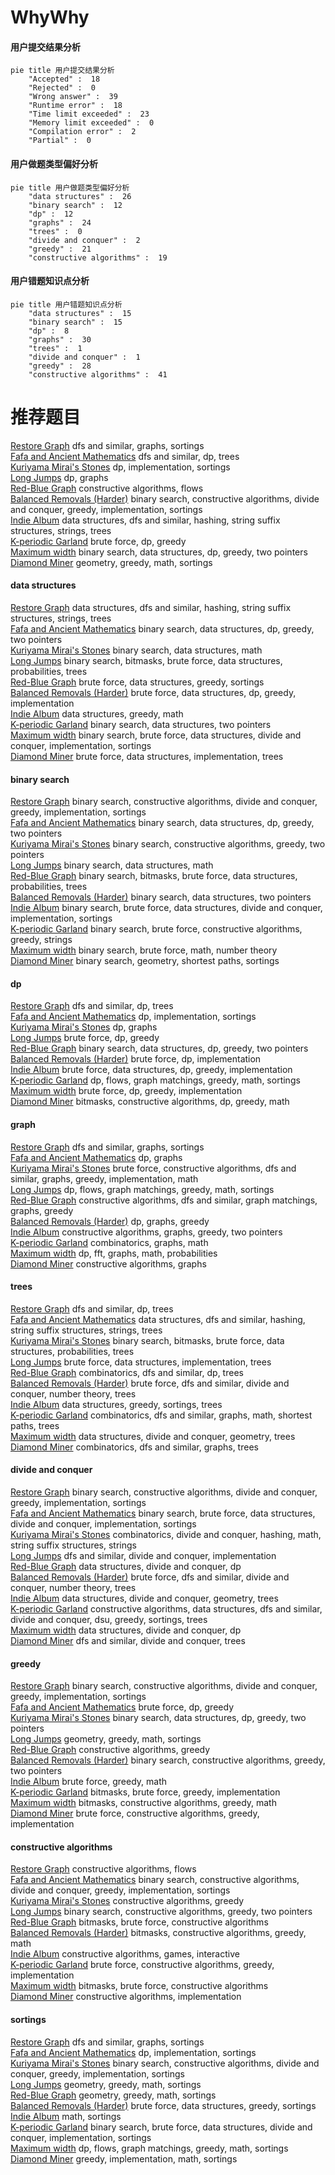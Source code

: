 # WhyWhy
<!-- tabs:start -->
#### **用户提交结果分析**

```mermaid
pie title 用户提交结果分析
    "Accepted" :  18
    "Rejected" :  0
    "Wrong answer" :  39
    "Runtime error" :  18
    "Time limit exceeded" :  23
    "Memory limit exceeded" :  0
    "Compilation error" :  2
    "Partial" :  0
```
#### **用户做题类型偏好分析**

```mermaid
pie title 用户做题类型偏好分析
    "data structures" :  26
    "binary search" :  12
    "dp" :  12
    "graphs" :  24
    "trees" :  0
    "divide and conquer" :  2
    "greedy" :  21
    "constructive algorithms" :  19
```
#### **用户错题知识点分析**

```mermaid
pie title 用户错题知识点分析
    "data structures" :  15
    "binary search" :  15
    "dp" :  8
    "graphs" :  30
    "trees" :  1
    "divide and conquer" :  1
    "greedy" :  28
    "constructive algorithms" :  41
```
<!-- tabs:end -->
# 推荐题目
[Restore Graph](http://codeforces.com/problemset/problem/404/C)		dfs and similar,
                        graphs,
                        sortings		  
[Fafa and Ancient Mathematics](http://codeforces.com/problemset/problem/935/E)		dfs and similar,
                        dp,
                        trees		  
[Kuriyama Mirai's Stones](http://codeforces.com/problemset/problem/433/B)		dp,
                        implementation,
                        sortings		  
[Long Jumps](https://codeforces.com/contest/480/problem/B)		dp,
                        graphs		  
[Red-Blue Graph](http://codeforces.com/problemset/problem/1288/F)		constructive algorithms,
                        flows		  
[Balanced Removals (Harder)](http://codeforces.com/problemset/problem/1237/C2)		binary search,
                        constructive algorithms,
                        divide and conquer,
                        greedy,
                        implementation,
                        sortings		  
[Indie Album](http://codeforces.com/problemset/problem/1207/G)		data structures,
                        dfs and similar,
                        hashing,
                        string suffix structures,
                        strings,
                        trees		  
[K-periodic Garland](http://codeforces.com/problemset/problem/1353/E)		brute force,
                        dp,
                        greedy		  
[Maximum width](http://codeforces.com/problemset/problem/1492/C)		binary search,
                        data structures,
                        dp,
                        greedy,
                        two pointers		  
[Diamond Miner](https://codeforces.com/contest/1496/problem/C)		geometry,
                        greedy,
                        math,
                        sortings		  
<!-- tabs:start -->
#### **data structures**
[Restore Graph](http://codeforces.com/problemset/problem/1207/G)		data structures,
                        dfs and similar,
                        hashing,
                        string suffix structures,
                        strings,
                        trees		  
[Fafa and Ancient Mathematics](http://codeforces.com/problemset/problem/1492/C)		binary search,
                        data structures,
                        dp,
                        greedy,
                        two pointers		  
[Kuriyama Mirai's Stones](http://codeforces.com/problemset/problem/1490/G)		binary search,
                        data structures,
                        math		  
[Long Jumps](http://codeforces.com/problemset/problem/1479/D)		binary search,
                        bitmasks,
                        brute force,
                        data structures,
                        probabilities,
                        trees		  
[Red-Blue Graph](http://codeforces.com/problemset/problem/1497/A)		brute force,
                        data structures,
                        greedy,
                        sortings		  
[Balanced Removals (Harder)](http://codeforces.com/problemset/problem/1491/C)		brute force,
                        data structures,
                        dp,
                        greedy,
                        implementation		  
[Indie Album](http://codeforces.com/problemset/problem/1492/B)		data structures,
                        greedy,
                        math		  
[K-periodic Garland](http://codeforces.com/problemset/problem/1436/E)		binary search,
                        data structures,
                        two pointers		  
[Maximum width](http://codeforces.com/problemset/problem/1461/D)		binary search,
                        brute force,
                        data structures,
                        divide and conquer,
                        implementation,
                        sortings		  
[Diamond Miner](http://codeforces.com/problemset/problem/1511/C)		brute force,
                        data structures,
                        implementation,
                        trees		  
#### **binary search**
[Restore Graph](http://codeforces.com/problemset/problem/1237/C2)		binary search,
                        constructive algorithms,
                        divide and conquer,
                        greedy,
                        implementation,
                        sortings		  
[Fafa and Ancient Mathematics](http://codeforces.com/problemset/problem/1492/C)		binary search,
                        data structures,
                        dp,
                        greedy,
                        two pointers		  
[Kuriyama Mirai's Stones](http://codeforces.com/problemset/problem/1463/D)		binary search,
                        constructive algorithms,
                        greedy,
                        two pointers		  
[Long Jumps](http://codeforces.com/problemset/problem/1490/G)		binary search,
                        data structures,
                        math		  
[Red-Blue Graph](http://codeforces.com/problemset/problem/1479/D)		binary search,
                        bitmasks,
                        brute force,
                        data structures,
                        probabilities,
                        trees		  
[Balanced Removals (Harder)](http://codeforces.com/problemset/problem/1436/E)		binary search,
                        data structures,
                        two pointers		  
[Indie Album](http://codeforces.com/problemset/problem/1461/D)		binary search,
                        brute force,
                        data structures,
                        divide and conquer,
                        implementation,
                        sortings		  
[K-periodic Garland](http://codeforces.com/problemset/problem/1493/C)		binary search,
                        brute force,
                        constructive algorithms,
                        greedy,
                        strings		  
[Maximum width](http://codeforces.com/problemset/problem/1487/D)		binary search,
                        brute force,
                        math,
                        number theory		  
[Diamond Miner](http://codeforces.com/problemset/problem/1486/B)		binary search,
                        geometry,
                        shortest paths,
                        sortings		  
#### **dp**
[Restore Graph](http://codeforces.com/problemset/problem/935/E)		dfs and similar,
                        dp,
                        trees		  
[Fafa and Ancient Mathematics](http://codeforces.com/problemset/problem/433/B)		dp,
                        implementation,
                        sortings		  
[Kuriyama Mirai's Stones](https://codeforces.com/contest/480/problem/B)		dp,
                        graphs		  
[Long Jumps](http://codeforces.com/problemset/problem/1353/E)		brute force,
                        dp,
                        greedy		  
[Red-Blue Graph](http://codeforces.com/problemset/problem/1492/C)		binary search,
                        data structures,
                        dp,
                        greedy,
                        two pointers		  
[Balanced Removals (Harder)](https://codeforces.com/contest/1457/problem/C)		brute force,
                        dp,
                        implementation		  
[Indie Album](http://codeforces.com/problemset/problem/1491/C)		brute force,
                        data structures,
                        dp,
                        greedy,
                        implementation		  
[K-periodic Garland](http://codeforces.com/problemset/problem/1437/C)		dp,
                        flows,
                        graph matchings,
                        greedy,
                        math,
                        sortings		  
[Maximum width](http://codeforces.com/problemset/problem/1499/B)		brute force,
                        dp,
                        greedy,
                        implementation		  
[Diamond Miner](http://codeforces.com/problemset/problem/1491/D)		bitmasks,
                        constructive algorithms,
                        dp,
                        greedy,
                        math		  
#### **graph**
[Restore Graph](http://codeforces.com/problemset/problem/404/C)		dfs and similar,
                        graphs,
                        sortings		  
[Fafa and Ancient Mathematics](https://codeforces.com/contest/480/problem/B)		dp,
                        graphs		  
[Kuriyama Mirai's Stones](http://codeforces.com/problemset/problem/1487/C)		brute force,
                        constructive algorithms,
                        dfs and similar,
                        graphs,
                        greedy,
                        implementation,
                        math		  
[Long Jumps](http://codeforces.com/problemset/problem/1437/C)		dp,
                        flows,
                        graph matchings,
                        greedy,
                        math,
                        sortings		  
[Red-Blue Graph](http://codeforces.com/problemset/problem/1470/D)		constructive algorithms,
                        dfs and similar,
                        graph matchings,
                        graphs,
                        greedy		  
[Balanced Removals (Harder)](http://codeforces.com/problemset/problem/1476/C)		dp,
                        graphs,
                        greedy		  
[Indie Album](http://codeforces.com/problemset/problem/1304/D)		constructive algorithms,
                        graphs,
                        greedy,
                        two pointers		  
[K-periodic Garland](http://codeforces.com/problemset/problem/1475/C)		combinatorics,
                        graphs,
                        math		  
[Maximum width](http://codeforces.com/problemset/problem/553/E)		dp,
                        fft,
                        graphs,
                        math,
                        probabilities		  
[Diamond Miner](http://codeforces.com/problemset/problem/1495/C)		constructive algorithms,
                        graphs		  
#### **trees**
[Restore Graph](http://codeforces.com/problemset/problem/935/E)		dfs and similar,
                        dp,
                        trees		  
[Fafa and Ancient Mathematics](http://codeforces.com/problemset/problem/1207/G)		data structures,
                        dfs and similar,
                        hashing,
                        string suffix structures,
                        strings,
                        trees		  
[Kuriyama Mirai's Stones](http://codeforces.com/problemset/problem/1479/D)		binary search,
                        bitmasks,
                        brute force,
                        data structures,
                        probabilities,
                        trees		  
[Long Jumps](http://codeforces.com/problemset/problem/1511/C)		brute force,
                        data structures,
                        implementation,
                        trees		  
[Red-Blue Graph](http://codeforces.com/problemset/problem/1499/F)		combinatorics,
                        dfs and similar,
                        dp,
                        trees		  
[Balanced Removals (Harder)](http://codeforces.com/problemset/problem/1491/E)		brute force,
                        dfs and similar,
                        divide and conquer,
                        number theory,
                        trees		  
[Indie Album](http://codeforces.com/problemset/problem/1466/D)		data structures,
                        greedy,
                        sortings,
                        trees		  
[K-periodic Garland](http://codeforces.com/problemset/problem/1495/D)		combinatorics,
                        dfs and similar,
                        graphs,
                        math,
                        shortest paths,
                        trees		  
[Maximum width](http://codeforces.com/problemset/problem/1303/G)		data structures,
                        divide and conquer,
                        geometry,
                        trees		  
[Diamond Miner](http://codeforces.com/problemset/problem/1454/E)		combinatorics,
                        dfs and similar,
                        graphs,
                        trees		  
#### **divide and conquer**
[Restore Graph](http://codeforces.com/problemset/problem/1237/C2)		binary search,
                        constructive algorithms,
                        divide and conquer,
                        greedy,
                        implementation,
                        sortings		  
[Fafa and Ancient Mathematics](http://codeforces.com/problemset/problem/1461/D)		binary search,
                        brute force,
                        data structures,
                        divide and conquer,
                        implementation,
                        sortings		  
[Kuriyama Mirai's Stones](http://codeforces.com/problemset/problem/1466/G)		combinatorics,
                        divide and conquer,
                        hashing,
                        math,
                        string suffix structures,
                        strings		  
[Long Jumps](http://codeforces.com/problemset/problem/1490/D)		dfs and similar,
                        divide and conquer,
                        implementation		  
[Red-Blue Graph](https://codeforces.com/contest/1483/problem/C)		data structures,
                        divide and conquer,
                        dp		  
[Balanced Removals (Harder)](http://codeforces.com/problemset/problem/1491/E)		brute force,
                        dfs and similar,
                        divide and conquer,
                        number theory,
                        trees		  
[Indie Album](http://codeforces.com/problemset/problem/1303/G)		data structures,
                        divide and conquer,
                        geometry,
                        trees		  
[K-periodic Garland](http://codeforces.com/problemset/problem/1494/D)		constructive algorithms,
                        data structures,
                        dfs and similar,
                        divide and conquer,
                        dsu,
                        greedy,
                        sortings,
                        trees		  
[Maximum width](http://codeforces.com/problemset/problem/1482/E)		data structures,
                        divide and conquer,
                        dp		  
[Diamond Miner](http://codeforces.com/problemset/problem/566/C)		dfs and similar,
                        divide and conquer,
                        trees		  
#### **greedy**
[Restore Graph](http://codeforces.com/problemset/problem/1237/C2)		binary search,
                        constructive algorithms,
                        divide and conquer,
                        greedy,
                        implementation,
                        sortings		  
[Fafa and Ancient Mathematics](http://codeforces.com/problemset/problem/1353/E)		brute force,
                        dp,
                        greedy		  
[Kuriyama Mirai's Stones](http://codeforces.com/problemset/problem/1492/C)		binary search,
                        data structures,
                        dp,
                        greedy,
                        two pointers		  
[Long Jumps](https://codeforces.com/contest/1496/problem/C)		geometry,
                        greedy,
                        math,
                        sortings		  
[Red-Blue Graph](http://codeforces.com/problemset/problem/1493/A)		constructive algorithms,
                        greedy		  
[Balanced Removals (Harder)](http://codeforces.com/problemset/problem/1463/D)		binary search,
                        constructive algorithms,
                        greedy,
                        two pointers		  
[Indie Album](http://codeforces.com/problemset/problem/1462/C)		brute force,
                        greedy,
                        math		  
[K-periodic Garland](http://codeforces.com/problemset/problem/1494/B)		bitmasks,
                        brute force,
                        greedy,
                        implementation		  
[Maximum width](http://codeforces.com/problemset/problem/1492/D)		bitmasks,
                        constructive algorithms,
                        greedy,
                        math		  
[Diamond Miner](https://codeforces.com/contest/1483/problem/A)		brute force,
                        constructive algorithms,
                        greedy,
                        implementation		  
#### **constructive algorithms**
[Restore Graph](http://codeforces.com/problemset/problem/1288/F)		constructive algorithms,
                        flows		  
[Fafa and Ancient Mathematics](http://codeforces.com/problemset/problem/1237/C2)		binary search,
                        constructive algorithms,
                        divide and conquer,
                        greedy,
                        implementation,
                        sortings		  
[Kuriyama Mirai's Stones](http://codeforces.com/problemset/problem/1493/A)		constructive algorithms,
                        greedy		  
[Long Jumps](http://codeforces.com/problemset/problem/1463/D)		binary search,
                        constructive algorithms,
                        greedy,
                        two pointers		  
[Red-Blue Graph](https://codeforces.com/contest/1456/problem/B)		bitmasks,
                        brute force,
                        constructive algorithms		  
[Balanced Removals (Harder)](http://codeforces.com/problemset/problem/1492/D)		bitmasks,
                        constructive algorithms,
                        greedy,
                        math		  
[Indie Album](https://codeforces.com/contest/1504/problem/D)		constructive algorithms,
                        games,
                        interactive		  
[K-periodic Garland](https://codeforces.com/contest/1483/problem/A)		brute force,
                        constructive algorithms,
                        greedy,
                        implementation		  
[Maximum width](https://codeforces.com/contest/1457/problem/D)		bitmasks,
                        brute force,
                        constructive algorithms		  
[Diamond Miner](http://codeforces.com/problemset/problem/1513/A)		constructive algorithms,
                        implementation		  
#### **sortings**
[Restore Graph](http://codeforces.com/problemset/problem/404/C)		dfs and similar,
                        graphs,
                        sortings		  
[Fafa and Ancient Mathematics](http://codeforces.com/problemset/problem/433/B)		dp,
                        implementation,
                        sortings		  
[Kuriyama Mirai's Stones](http://codeforces.com/problemset/problem/1237/C2)		binary search,
                        constructive algorithms,
                        divide and conquer,
                        greedy,
                        implementation,
                        sortings		  
[Long Jumps](https://codeforces.com/contest/1496/problem/C)		geometry,
                        greedy,
                        math,
                        sortings		  
[Red-Blue Graph](http://codeforces.com/problemset/problem/1495/A)		geometry,
                        greedy,
                        math,
                        sortings		  
[Balanced Removals (Harder)](http://codeforces.com/problemset/problem/1497/A)		brute force,
                        data structures,
                        greedy,
                        sortings		  
[Indie Album](http://codeforces.com/problemset/problem/1427/A)		math,
                        sortings		  
[K-periodic Garland](http://codeforces.com/problemset/problem/1461/D)		binary search,
                        brute force,
                        data structures,
                        divide and conquer,
                        implementation,
                        sortings		  
[Maximum width](http://codeforces.com/problemset/problem/1437/C)		dp,
                        flows,
                        graph matchings,
                        greedy,
                        math,
                        sortings		  
[Diamond Miner](http://codeforces.com/problemset/problem/1473/A)		greedy,
                        implementation,
                        math,
                        sortings		  
<!-- tabs:end -->
